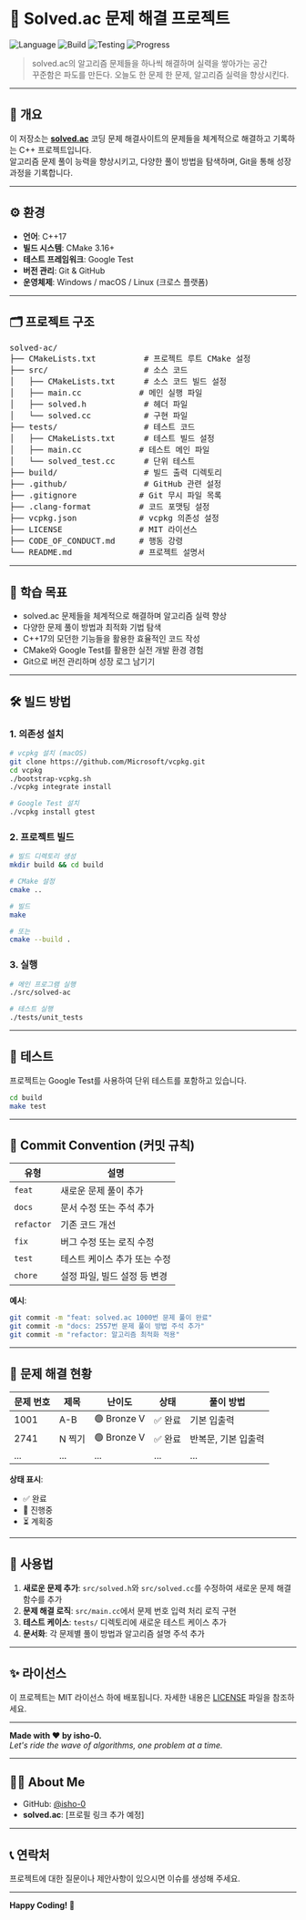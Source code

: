 # 🌊 Solved.ac 문제 해결 프로젝트

![Language](https://img.shields.io/badge/language-C++-blue?logo=c%2B%2B)
![Build](https://img.shields.io/badge/build-CMake-orange?logo=cmake)
![Testing](https://img.shields.io/badge/testing-GoogleTest-green?logo=google)
![Progress](https://img.shields.io/badge/status-solving-informational)

> solved.ac의 알고리즘 문제들을 하나씩 해결하며 실력을 쌓아가는 공간  
> 꾸준함은 파도를 만든다. 오늘도 한 문제 한 문제, 알고리즘 실력을 향상시킨다.

---

## 🧭 개요

이 저장소는 [**solved.ac**](https://solved.ac) 코딩 문제 해결사이트의 문제들을 체계적으로 해결하고 기록하는 C++ 프로젝트입니다.  
알고리즘 문제 풀이 능력을 향상시키고, 다양한 풀이 방법을 탐색하며, Git을 통해 성장 과정을 기록합니다.

---

## ⚙️ 환경

- **언어**: C++17
- **빌드 시스템**: CMake 3.16+
- **테스트 프레임워크**: Google Test
- **버전 관리**: Git & GitHub
- **운영체제**: Windows / macOS / Linux (크로스 플랫폼)

---

## 🗂️ 프로젝트 구조

<pre>
solved-ac/
├── CMakeLists.txt          # 프로젝트 루트 CMake 설정
├── src/                    # 소스 코드
│   ├── CMakeLists.txt      # 소스 코드 빌드 설정
│   ├── main.cc            # 메인 실행 파일
│   ├── solved.h            # 헤더 파일
│   └── solved.cc           # 구현 파일
├── tests/                  # 테스트 코드
│   ├── CMakeLists.txt      # 테스트 빌드 설정
│   ├── main.cc            # 테스트 메인 파일
│   └── solved_test.cc      # 단위 테스트
├── build/                  # 빌드 출력 디렉토리
├── .github/                # GitHub 관련 설정
├── .gitignore             # Git 무시 파일 목록
├── .clang-format          # 코드 포맷팅 설정
├── vcpkg.json             # vcpkg 의존성 설정
├── LICENSE                # MIT 라이선스
├── CODE_OF_CONDUCT.md     # 행동 강령
└── README.md              # 프로젝트 설명서
</pre>

---

## 📌 학습 목표

- solved.ac 문제들을 체계적으로 해결하며 알고리즘 실력 향상
- 다양한 문제 풀이 방법과 최적화 기법 탐색
- C++17의 모던한 기능들을 활용한 효율적인 코드 작성
- CMake와 Google Test를 활용한 실전 개발 환경 경험
- Git으로 버전 관리하며 성장 로그 남기기

---

## 🛠️ 빌드 방법

### 1. 의존성 설치

```bash
# vcpkg 설치 (macOS)
git clone https://github.com/Microsoft/vcpkg.git
cd vcpkg
./bootstrap-vcpkg.sh
./vcpkg integrate install

# Google Test 설치
./vcpkg install gtest
```

### 2. 프로젝트 빌드

```bash
# 빌드 디렉토리 생성
mkdir build && cd build

# CMake 설정
cmake ..

# 빌드
make

# 또는
cmake --build .
```

### 3. 실행

```bash
# 메인 프로그램 실행
./src/solved-ac

# 테스트 실행
./tests/unit_tests
```

---

## 🧪 테스트

프로젝트는 Google Test를 사용하여 단위 테스트를 포함하고 있습니다.

```bash
cd build
make test
```

---

## 🌊 Commit Convention (커밋 규칙)

| 유형 | 설명 |
|------|------|
| `feat` | 새로운 문제 풀이 추가 |
| `docs` | 문서 수정 또는 주석 추가 |
| `refactor` | 기존 코드 개선 |
| `fix` | 버그 수정 또는 로직 수정 |
| `test` | 테스트 케이스 추가 또는 수정 |
| `chore` | 설정 파일, 빌드 설정 등 변경 |

**예시**:

```bash
git commit -m "feat: solved.ac 1000번 문제 풀이 완료"
git commit -m "docs: 2557번 문제 풀이 방법 주석 추가"
git commit -m "refactor: 알고리즘 최적화 적용"
```

---

## 📖 문제 해결 현황

| 문제 번호 | 제목 | 난이도 | 상태 | 풀이 방법 |
|-----------|------|--------|------|-----------|
| 1001 | A-B | 🟢 Bronze V | ✅ 완료 | 기본 입출력 |
| 2741 | N 찍기 | 🟢 Bronze V | ✅ 완료 | 반복문, 기본 입출력 |
| ... | ... | ... | ... | ... |

**상태 표시**:
- ✅ 완료
- 🔄 진행중
- ⏳ 계획중

---

## 📝 사용법

1. **새로운 문제 추가**: `src/solved.h`와 `src/solved.cc`를 수정하여 새로운 문제 해결 함수를 추가
2. **문제 해결 로직**: `src/main.cc`에서 문제 번호 입력 처리 로직 구현
3. **테스트 케이스**: `tests/` 디렉토리에 새로운 테스트 케이스 추가
4. **문서화**: 각 문제별 풀이 방법과 알고리즘 설명 주석 추가

---

## ✨ 라이선스

이 프로젝트는 MIT 라이선스 하에 배포됩니다. 자세한 내용은 [LICENSE](LICENSE) 파일을 참조하세요.

---

**Made with ❤️ by isho-0.**  
*Let's ride the wave of algorithms, one problem at a time.*

---

## 🙋‍♂️ About Me

- GitHub: [@isho-0](https://github.com/isho-0)
- **solved.ac**: [프로필 링크 추가 예정]

---

## 📞 연락처

프로젝트에 대한 질문이나 제안사항이 있으시면 이슈를 생성해 주세요.

---

**Happy Coding! 🎉**

